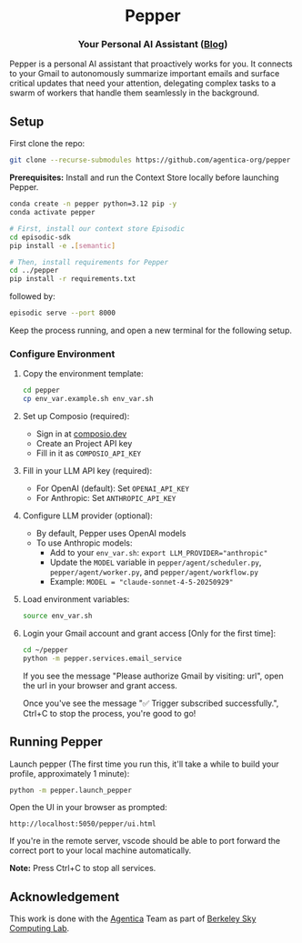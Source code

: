 <div align="center">

# Pepper

</div>

<h3 align="center">
Your Personal AI Assistant (<a href="https://agentica-project.com/post.html?post=pepper.md"><b>Blog</b></a>)
</h3>

Pepper is a personal AI assistant that proactively works for you. It connects to your Gmail to autonomously summarize important emails and surface critical updates that need your attention, delegating complex tasks to a swarm of workers that handle them seamlessly in the background.



## Setup

First clone the repo:
```bash
git clone --recurse-submodules https://github.com/agentica-org/pepper
```

**Prerequisites:** Install and run the Context Store locally before launching Pepper.


```bash
conda create -n pepper python=3.12 pip -y
conda activate pepper

# First, install our context store Episodic
cd episodic-sdk
pip install -e .[semantic]

# Then, install requirements for Pepper
cd ../pepper
pip install -r requirements.txt
```

followed by:
```bash
episodic serve --port 8000
```

Keep the process running, and open a new terminal for the following setup.

### Configure Environment
1. Copy the environment template:
   ```bash
   cd pepper
   cp env_var.example.sh env_var.sh
   ```

2. Set up Composio (required):
   - Sign in at [composio.dev](https://composio.dev)
   - Create an Project API key
   - Fill in it as `COMPOSIO_API_KEY`
   
3. Fill in your LLM API key (required):
   - For OpenAI (default): Set `OPENAI_API_KEY`
   - For Anthropic: Set `ANTHROPIC_API_KEY`

4. Configure LLM provider (optional):
   - By default, Pepper uses OpenAI models
   - To use Anthropic models:
     - Add to your `env_var.sh`: `export LLM_PROVIDER="anthropic"`
     - Update the `MODEL` variable in `pepper/agent/scheduler.py`, `pepper/agent/worker.py`, and `pepper/agent/workflow.py`
     - Example: `MODEL = "claude-sonnet-4-5-20250929"`

5. Load environment variables:
   ```bash
   source env_var.sh
   ```

6. Login your Gmail account and grant access [Only for the first time]:

   ```bash
   cd ~/pepper
   python -m pepper.services.email_service
   ```
   If you see the message "Please authorize Gmail by visiting: url", open the url in your browser and grant access.

   Once you've see the message "✅ Trigger subscribed successfully.", Ctrl+C to stop the process, you're good to go!

## Running Pepper

Launch pepper (The first time you run this, it'll take a while to build your profile, approximately 1 minute):
```bash
python -m pepper.launch_pepper
```

Open the UI in your browser as prompted:
```
http://localhost:5050/pepper/ui.html
```

If you're in the remote server, vscode should be able to port forward the correct port to your local machine automatically.

**Note:** Press Ctrl+C to stop all services.

## Acknowledgement
This work is done with the [Agentica](https://agentica-project.com/index.html) Team as part of [Berkeley Sky Computing Lab](https://sky.cs.berkeley.edu/). 

